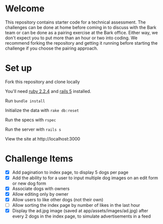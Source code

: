 # Welcome

This repository contains starter code for a technical assessment. The challenges can be done at home before coming in to discuss with the Bark team or can be done as a pairing exercise at the Bark office. Either way, we don't expect you to put more than an hour or two into coding. We recommend forking the repository and getting it running before starting the challenge if you choose the pairing approach.

# Set up

Fork this repository and clone locally

You'll need [ruby 2.2.4](https://rvm.io/rvm/install) and [rails 5](http://guides.rubyonrails.org/getting_started.html#installing-rails) installed.

Run `bundle install`

Initialize the data with `rake db:reset`

Run the specs with `rspec`

Run the server with `rails s`

View the site at http://localhost:3000

# Challenge Items

- [x] Add pagination to index page, to display 5 dogs per page
- [x] Add the ability to for a user to input multiple dog images on an edit form or new dog form
- [x] Associate dogs with owners
- [x] Allow editing only by owner
- [x] Allow users to like other dogs (not their own)
- [ ] Allow sorting the index page by number of likes in the last hour
- [x] Display the ad.jpg image (saved at app/assets/images/ad.jpg) after every 2 dogs in the index page, to simulate advertisements in a feed
